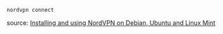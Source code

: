     nordvpn connect
    
source: [Installing and using NordVPN on Debian, Ubuntu and Linux Mint](https://support.nordvpn.com/Connectivity/Linux/1325531132/Installing-and-using-NordVPN-on-Debian-Ubuntu-and-Linux-Mint.htm)
